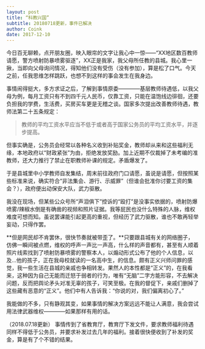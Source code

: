 ```yaml
---
layout: post
title: “科教兴国”
subtitle: 20180718更新，事件已解决
author: Coink
date: 2017-12-10
---
```


今日百无聊赖，点开朋友圈，映入眼帘的文字让我心中一惊——“XX地区数百教师请愿，警方喷射防暴喷雾驱逐”，XX正是我家，我父母所任教的县城。我心里一揪，当即向父母询问情况，得知他们没有受伤（没有参加），算是松了口气。今天之前，任我思维怎样跳跃，也想不到这样的事会发生在我身边。

事情闹得挺大，多方求证之后，了解到事情原委————基层教师待遇低，以我父母为例，每月工资只有不到四千元人民币，仅靠工资，只能在温饱线边徘徊，还要负担我的学费，生活费，买房买车更是无稽之谈。国家多次提出改善教师待遇，教师法第二十五条规定：

> 教师的平均工资水平应当不低于或者高于国家公务员的平均工资水平，并逐步提高。

但事实确是，公务员会经常以各种名义收到补贴奖金，教师却从来和这些福利无缘，本地政府以“财政紧张”为由，拒绝发放奖励。加上近期不仅裁掉了未考编的准教师，还大力推行了禁止在职教师补课的规定。矛盾爆发了。

于是县城里中小学教师自发集结，周末前往政府门口请愿，虽说是请愿，但按照某些标准来说，确实符合“非法集会、游行、示威罪”（但谁会批准你讨要工资的集会？），政府便出动保安大队，武力驱散。

我没在现场，但某些公众号所“声泪俱下”控诉的“殴打”是没事实依据的，喷射防爆喷雾/辣椒水倒是有确凿的视频和照片证据。我等屁民也没什么特殊的人脉，维权难度可想而知。虽说罢课能引起更高的重视，但经历了武力驱散，谁也不敢再轻举妄动，只得作罢。

**但是网民却不肯罢休，很快节奏就被带歪了。**只要跟县城有关的网络圈子，仿佛一瞬间被点燃，维权的呼声一声比一声高，什么样的声音都有，甚至有人顺着照片线索找到了喷射防暴喷雾的警察本人，以煽动形式公布了他的个人信息，以及...他的孩子，正在我母校就读的一名高中生，的信息。颇有正义兴师问罪的感觉，我一些生活在县城的亲戚也争相转发。果然人的本性都是“正义”的，在我看来，这种因为自己无能而迁怒于弱者的行为，唯有“无脑”二字方能形容，不去解决问题，反而把舆论矛头对准无辜的孩子，可笑至极。在我的督促下，亲戚们删掉了这些藏有恶意的“正义”。他们中有人告诉我：“你说的对，我们偏离初心了。”

我能做的不多，只有静观其变，如果事情的解决方案远远不能让人满意，我会尝试用法律武器维权————如果那样有用的话。

（2018.07.18更新）
事情传到了省教育厅，教育厅下发文件，要求教师福利待遇同样不得低于公务员，并要求补发过去几年的福利。接着很快便收到了补发的奖金，算是有了个不错的结果。
